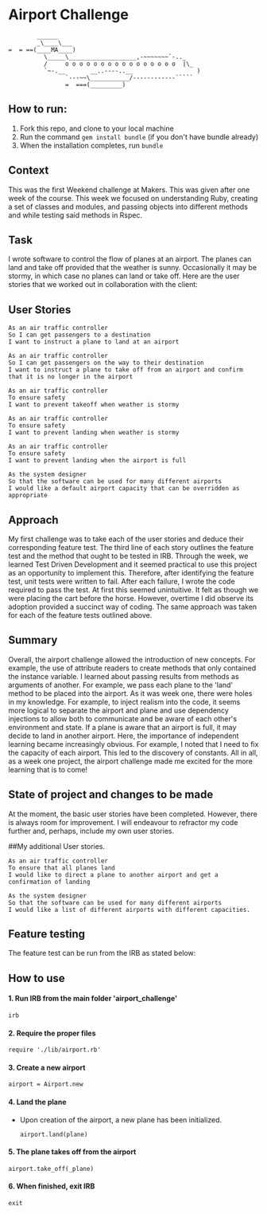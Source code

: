 Airport Challenge
=================

```
        ______
        _\____\___
=  = ==(____MA____)
          \_____\___________________,-~~~~~~~`-.._
          /     o o o o o o o o o o o o o o o o  |\_
          `~-.__       __..----..__                  )
                `---~~\___________/------------`````
                =  ===(_________)

```

## How to run:

1. Fork this repo, and clone to your local machine
2. Run the command `gem install bundle` (if you don't have bundle already)
3. When the installation completes, run `bundle`

## Context
This was the first Weekend challenge at Makers. This was given after one week of the course. This week we focused on understanding Ruby, creating a set of classes and modules, and passing objects into different methods and while testing said methods in Rspec.  

## Task
I wrote software to control the flow of planes at an airport. The planes can land and take off provided that the weather is sunny. Occasionally it may be stormy, in which case no planes can land or take off.  Here are the user stories that we worked out in collaboration with the client:

## User Stories

```
As an air traffic controller
So I can get passengers to a destination
I want to instruct a plane to land at an airport

As an air traffic controller
So I can get passengers on the way to their destination
I want to instruct a plane to take off from an airport and confirm that it is no longer in the airport

As an air traffic controller
To ensure safety
I want to prevent takeoff when weather is stormy

As an air traffic controller
To ensure safety
I want to prevent landing when weather is stormy

As an air traffic controller
To ensure safety
I want to prevent landing when the airport is full

As the system designer
So that the software can be used for many different airports
I would like a default airport capacity that can be overridden as appropriate
```
## Approach

My first challenge was to take each of the user stories and deduce their corresponding feature test. The third line of each story outlines the feature test and the method that ought to be tested in IRB. Through the week, we learned Test Driven Development and it seemed practical to use this project as an opportunity to implement this. Therefore, after identifying the feature test, unit tests were written to fail. After each failure, I wrote the code required to pass the test. At first this seemed unintuitive. It felt as though we were placing the cart before the horse. However, overtime I did observe its adoption provided a succinct way of coding. The same approach was taken for each of the feature tests outlined above.
## Summary

Overall, the airport challenge allowed the introduction of new concepts. For example, the use of attribute readers to create methods that only contained the instance variable. I learned about passing results from methods as arguments of another. For example, we pass each plane to the 'land' method to be placed into the airport. As it was week one, there were holes in my knowledge. For example, to inject realism into the code, it seems more logical to separate the airport and plane and use dependency injections to allow both to communicate and be aware of each other's environment and state. If a plane is aware that an airport is full, it may decide to land in another airport. Here, the importance of independent learning became increasingly obvious. For example, I noted that I need to fix the capacity of each airport. This led to the discovery of constants. All in all, as a week one project, the airport challenge made me excited for the more learning that is to come!

## State of project and changes to be made

At the moment, the basic user stories have been completed. However, there is always room for improvement. I will endeavour to refractor my code further and, perhaps, include my own user stories.  

##My additional User stories.

```
As an air traffic controller
To ensure that all planes land
I would like to direct a plane to another airport and get a confirmation of landing

As the system designer
So that the software can be used for many different airports
I would like a list of different airports with different capacities.

```
## Feature testing

The feature test can be run from the IRB as stated below:

## How to use

#### 1. Run IRB from the main folder 'airport_challenge'
```
irb
```

#### 2. Require the proper files
```
require './lib/airport.rb'
```

#### 3. Create a new airport
```
airport = Airport.new
```  

#### 4. Land the plane
* Upon creation of the airport, a new plane has been initialized.
  ```
  airport.land(plane)
  ```
#### 5. The plane takes off from the airport

```
airport.take_off(_plane)
```
#### 6. When finished, exit IRB
```
exit
```
